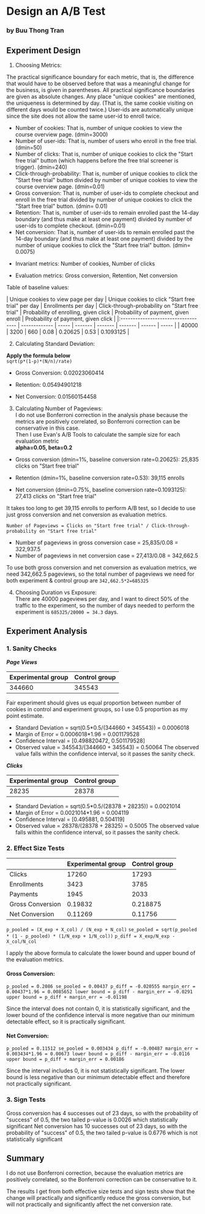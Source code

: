 # Design an A/B Test

### by Buu Thong Tran

## Experiment Design

1. Choosing Metrics:

The practical significance boundary for each metric, that is, the difference that would have to be observed before that was a meaningful change for the business, is given in parentheses. All practical significance boundaries are given as absolute changes.
Any place "unique cookies" are mentioned, the uniqueness is determined by day. (That is, the same cookie visiting on different days would be counted twice.) User-ids are automatically unique since the site does not allow the same user-id to enroll twice.

- Number of cookies: That is, number of unique cookies to view the course overview page. (dmin=3000)
- Number of user-ids: That is, number of users who enroll in the free trial. (dmin=50)
- Number of clicks: That is, number of unique cookies to click the "Start free trial" button (which happens before the free trial screener is trigger). (dmin=240)
- Click-through-probability: That is, number of unique cookies to click the "Start free trial" button divided by number of unique cookies to view the course overview page. (dmin=0.01)
- Gross conversion: That is, number of user-ids to complete checkout and enroll in the free trial divided by number of unique cookies to click the "Start free trial" button. (dmin= 0.01)
- Retention: That is, number of user-ids to remain enrolled past the 14-day boundary (and thus make at least one payment) divided by number of user-ids to complete checkout. (dmin=0.01)
- Net conversion: That is, number of user-ids to remain enrolled past the 14-day boundary (and thus make at least one payment) divided by the number of unique cookies to click the "Start free trial" button. (dmin= 0.0075)

+ Invariant metrics: Number of cookies, Number of clicks

+ Evaluation metrics: Gross conversion, Retention, Net conversion

Table of baseline values:

| Unique cookies to view page per day | Unique cookies to click "Start free trial" per day | Enrollments per day | Click-through-probability on "Start free trial" |	Probability of enrolling, given click |	Probability of payment, given enroll | Probability of payment, given click |
|:----------------------------------- | ------------- | ----- | ------- | ------- | ------- | ------ | ----- |
| 40000 | 3200 | 660 | 0.08 | 0.20625 | 0.53 | 0.1093125 |

2. Calculating Standard Deviation: <br>

**Apply the formula below**  <br>
`sqrt(p*(1-p)*(N/n)/rate)`

+ Gross Conversion: 0.02023060414

+ Retention: 0.05494901218

+ Net Conversion: 0.01560154458

3. Calculating Number of Pageviews: <br>
I do not use Bonferroni correction in the analysis phase because the metrics are positively correlated, so Bonferroni correction can be conservative in this case. <br>
Then I use Evan's A/B Tools to calculate the sample size for each evaluation metric <br>
**alpha=0.05, beta=0.2**

- Gross conversion (dmin=1%, baseline conversion rate=0.20625): 25,835 clicks on "Start free trial"

- Retention (dmin=1%, baseline conversion rate=0.53): 39,115 enrolls

- Net conversion (dmin=0.75%, baseline conversion rate=0.1093125): 27,413 clicks on "Start free trial"

It takes too long to get 39,115 enrolls to perform A/B test, so I decide to use just gross conversion and net conversion as evaluation metrics.<br>

`Number of Pageviews = Clicks on "Start free trial" / Click-through-probability on "Start free trial"` <br>

- Number of pageviews in gross conversion case = 25,835/0.08 = 322,937.5 <br>
- Number of pageviews in net conversion case = 27,413/0.08 = 342,662.5 <br>

To use both gross conversion and net conversion as evaluation metrics, we need 342,662.5 pageviews, so the total number of pageviews we need for both experiment & control group are `342,662.5*2=685325` <br>

4. Choosing Duration vs Exposure: <br>
There are 40000 pageviews per day, and I want to direct 50% of the traffic to the experiment, so the number of days needed to perform the experiment is `685325/20000 = 34.3` days. <br>

## Experiment Analysis

### 1. Sanity Checks

***Page Views***

| Experimental group | Control group |
|:------------------ | ------------- |
| 344660 | 345543 |

Fair experiment should gives us equal proportion between number of cookies in control and experiment groups, so I use 0.5 proportion as my point estimate.
- Standard Deviation = sqrt(0.5*0.5/(344660 + 345543)) = 0.0006018
- Margin of Error = 0.0006018*1.96 = 0.001179528
- Confidence Interval = [0.498820472, 0.501179528]
- Observed value = 345543/(344660 + 345543) = 0.50064
The observed value falls within the confidence interval, so it passes the sanity check.

***Clicks***

| Experimental group | Control group |
|:------------------ | ------------- |
| 28235 | 28378 |

- Standard Deviation = sqrt(0.5*0.5/(28378 + 28235)) = 0.0021014
- Margin of Error = 0.0021014*1.96 = 0.004119
- Confidence Interval = [0.495881, 0.504119]
- Observed value = 28378/(28378 + 28325) = 0.5005
The observed value falls within the confidence interval, so it passes the sanity check.

### 2. Effect Size Tests

| | Experimental group | Control group |
| --- | ------------------ | ------------- |
| Clicks | 17260 | 17293 |
| Enrollments | 3423 | 3785 |
| Payments | 1945 | 2033 |
| Gross Conversion | 0.19832 | 0.218875 |
| Net Conversion | 0.11269 | 0.11756 |

`p_pooled = (X_exp + X_col) / (N_exp + N_col)`
`se_pooled = sqrt(p_pooled * (1 - p_pooled) * (1/N_exp + 1/N_col))`
`p_diff = X_exp/N_exp - X_col/N_col`

I apply the above formula to calculate the lower bound and upper bound of the evaluation metrics.

#### Gross Conversion:

`p_pooled = 0.2086
se_pooled = 0.00437
p_diff = -0.020555
margin_err = 0.00437*1.96 = 0.0085652
lower bound = p_diff - margin_err = -0.0291
upper bound = p_diff + margin_err = -0.01198`

Since the interval does not contain 0, it is statistically significant, and the lower bound of the confidence interval is more negative than our minimum detectable effect, so it is practically significant.

#### Net Conversion:

`p_pooled = 0.11512
se_pooled = 0.003434
p_diff = -0.00487
margin_err = 0.003434*1.96 = 0.00673
lower bound = p_diff - margin_err = -0.0116
upper bound = p_diff + margin_err = 0.00186`

Since the interval includes 0, it is not statistically significant. The lower bound is less negative than our minimum detectable effect and therefore not practically significant.

### 3. Sign Tests

Gross conversion has 4 successes out of 23 days, so with the probability of "success" of 0.5, the two tailed p-value is 0.0026 which statistically significant
Net conversion has 10 successes out of 23 days, so with the probability of "success" of 0.5, the two tailed p-value is 0.6776 which is not statistically significant

## Summary

I do not use Bonferroni correction, because the evaluation metrics are positively correlated, so the Bonferroni correction can be conservative to it.

The results I get from both effective size tests and sign tests show that the change will practically and significantly reduce the gross conversion, but will not practically and significantly affect the net conversion rate.